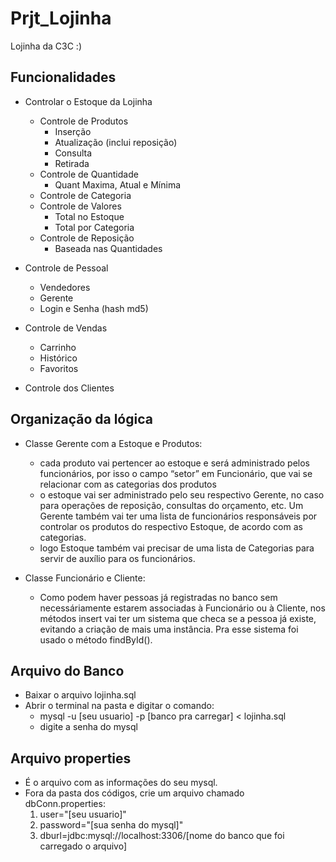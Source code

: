 # Prjt_Lojinha

Lojinha da C3C :)

## Funcionalidades

- Controlar o Estoque da Lojinha
    * Controle de Produtos
        * Inserção
        * Atualização (inclui reposição)
        * Consulta
        * Retirada
    * Controle de Quantidade
        * Quant Maxima, Atual e Mínima
    * Controle de Categoria
    * Controle de Valores
        * Total no Estoque
        * Total por Categoria
    * Controle de Reposição
        * Baseada nas Quantidades

- Controle de Pessoal
    * Vendedores
    * Gerente
    * Login e Senha (hash md5)

- Controle de Vendas
    * Carrinho
    * Histórico
    * Favoritos

- Controle dos Clientes

## Organização da lógica

- Classe Gerente com a Estoque e Produtos:
    * cada produto vai pertencer ao estoque e será administrado pelos funcionários, por isso o campo “setor” em Funcionário, que vai se relacionar com as categorias dos produtos
    * o estoque vai ser administrado pelo seu respectivo Gerente, no caso para operações de reposição, consultas do orçamento, etc. Um Gerente também vai ter uma lista de funcionários responsáveis por controlar os produtos do respectivo Estoque, de acordo com as categorias.
    * logo Estoque também vai precisar de uma lista de Categorias para servir de auxílio para os funcionários.
    
- Classe Funcionário e Cliente:
    * Como podem haver pessoas já registradas no banco sem necessáriamente estarem associadas à Funcionário ou à Cliente, nos métodos insert vai ter um sistema que checa se a pessoa já existe, evitando a criação de mais uma instância. Pra esse sistema foi usado o método findById().

## Arquivo do Banco

- Baixar o arquivo lojinha.sql
- Abrir o terminal na pasta e digitar o comando: 
    * mysql -u [seu usuario] -p [banco pra carregar] < lojinha.sql
    * digite a senha do mysql

## Arquivo properties

- É o arquivo com as informações do seu mysql.
- Fora da pasta dos códigos, crie um arquivo chamado dbConn.properties:
    1. user="[seu usuario]"
    2. password="[sua senha do mysql]"
    3. dburl=jdbc:mysql://localhost:3306/[nome do banco que foi carregado o arquivo]
